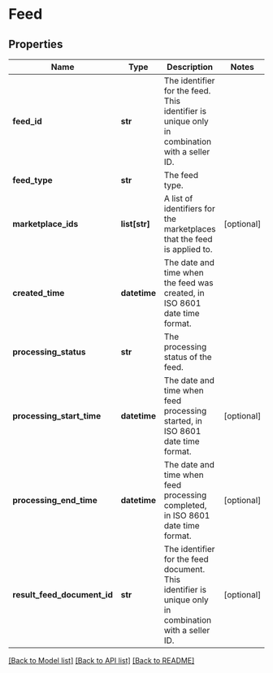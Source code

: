 # Feed

## Properties
Name | Type | Description | Notes
------------ | ------------- | ------------- | -------------
**feed_id** | **str** | The identifier for the feed. This identifier is unique only in combination with a seller ID. | 
**feed_type** | **str** | The feed type. | 
**marketplace_ids** | **list[str]** | A list of identifiers for the marketplaces that the feed is applied to. | [optional] 
**created_time** | **datetime** | The date and time when the feed was created, in ISO 8601 date time format. | 
**processing_status** | **str** | The processing status of the feed. | 
**processing_start_time** | **datetime** | The date and time when feed processing started, in ISO 8601 date time format. | [optional] 
**processing_end_time** | **datetime** | The date and time when feed processing completed, in ISO 8601 date time format. | [optional] 
**result_feed_document_id** | **str** | The identifier for the feed document. This identifier is unique only in combination with a seller ID. | [optional] 

[[Back to Model list]](../README.md#documentation-for-models) [[Back to API list]](../README.md#documentation-for-api-endpoints) [[Back to README]](../README.md)


